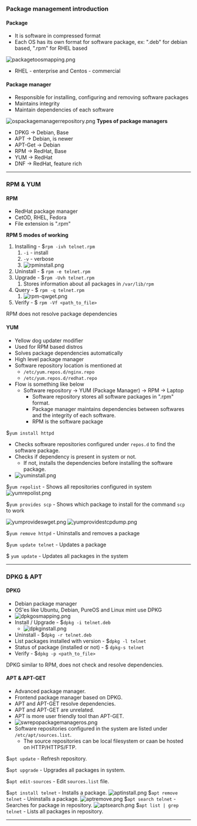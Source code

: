 
### Package management introduction

#### Package
- It is software in compressed format
- Each OS has its own format for software package, ex: ".deb" for debian based, ".rpm" for RHEL based

![packagetoosmapping.png](Attachments/packagetoosmapping.png)
- RHEL - enterprise and Centos - commercial

#### Package manager
- Responsible for installing, configuring and removing software packages
- Maintains integrity
- Maintain dependencies of each software

![ospackagemanagerrepository.png](Attachments/ospackagemanagerrepository.png)
**Types of package managers**
- DPKG -> Debian, Base
- APT -> Debian, is newer
- APT-Get -> Debian
- RPM -> RedHat, Base
- YUM -> RedHat
- DNF -> RedHat, feature rich

---

### RPM & YUM

#### RPM
- RedHat package manager
- CetOD, RHEL, Fedora
- File extension is ".rpm"

**RPM 5 modes of working**
1. Installing - $`rpm -ivh telnet.rpm`
	1. `-i` - install
	2. `-v` - verbose
	3. ![rpminstall.png](Attachments/rpminstall.png)
2. Uninstall - $ `rpm -e telnet.rpm`
3. Upgrade - $`rpm -Uvh telnet.rpm`
	1. Stores information about all packages in `/var/lib/rpm`
4. Query - $ `rpm -q telnet.rpm`
	1. ![rpm-qwget.png](Attachments/rpm-qwget.png)
5. Verify - $ `rpm -Vf <path_to_file>`

RPM does not resolve package dependencies

#### YUM
- Yellow dog updater modifier
- Used for RPM based distros
- Solves package dependencies automatically
- High level package manager
- Software repository location is mentioned at
	- `/etc/yum.repos.d/nginx.repo`
	- `/etc/yum.repos.d/redhat.repo`
- Flow is something like below
	- Software repository -> YUM (Package Manager) -> RPM -> Laptop
		- Software repository stores all software packages in ".rpm" format.
		- Package manager maintains dependencies between softwares and the integrity of each software.
		- RPM is the software package

$`yum install httpd`
- Checks software repositories configured under `repos.d` to find the software package.
- Checks if dependency is present in system or not.
	- If not, installs the dependencies before installing the software package.
- ![yuminstall.png](Attachments/yuminstall.png)

$`yum repolist` - Shows all repositories configured in system
![yumrepolist.png](Attachments/yumrepolist.png)

$`yum provides scp` - Shows which package to install for the command `scp` to work

![yumprovideswget.png](Attachments/yumprovideswget.png)
![yumprovidestcpdump.png](Attachments/yumprovidestcpdump.png)

$`yum remove httpd` - Uninstalls and removes a package

$`yum update telnet` - Updates a package

$ `yum update` - Updates all packages in the system

---

### DPKG & APT

#### DPKG
- Debian package manager
- OS'es like Ubuntu, Debian, PureOS and Linux mint use DPKG
- ![dpkgosmapping.png](Attachments/dpkgosmapping.png)
- Install / Upgrade - $`dpkg -i telnet.deb`
	- ![dpkginstall.png](Attachments/dpkginstall.png)
- Uninstall - $`dpkg -r telnet.deb`
- List packages installed with version - $`dpkg -l telnet`
- Status of package (installed or not) - $ `dpkg-s telnet`
- Verify - $`dpkg -p <path_to_file>`

DPKG similar to RPM, does not check and resolve dependencies.

#### APT & APT-GET
- Advanced package manager.
- Frontend package manager based on DPKG.
- APT and APT-GET resolve dependencies.
- APT and APT-GET are unrelated.
- APT is more user friendly tool than APT-GET.
- ![swrepopackagemanageros.png](Attachments/swrepopackagemanageros.png)
- Software repositories configured in the system are listed under `/etc/apt/sources.list`.
	- The source repositories can be local filesystem or caan be hosted on HTTP/HTTPS/FTP.

$`apt update` - Refresh repository.

$`apt upgrade` - Upgrades all packages in system.

$`apt edit-sources` - Edit `sources.list` file.

$`apt install telnet` - Installs a package.
![aptinstall.png](Attachments/aptinstall.png)
$`apt remove telnet` - Uninstalls a package.
![aptremove.png](Attachments/aptremove.png)
$`apt search telnet` - Searches for package in repository.
![aptsearch.png](Attachments/aptsearch.png)
$`apt list | grep telnet` - Lists all packages in repository.

---

